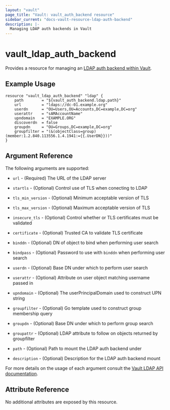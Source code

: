 ```yaml
---
layout: "vault"
page_title: "Vault: vault_auth_backend resource"
sidebar_current: "docs-vault-resource-ldap-auth-backend"
description: |-
  Managing LDAP auth backends in Vault
---
```


# vault\_ldap\_auth\_backend

Provides a resource for managing an [LDAP auth backend within Vault](https://www.vaultproject.io/docs/auth/ldap.html).

## Example Usage

```hcl
resource "vault_ldap_auth_backend" "ldap" {
    path        = "${vault_auth_backend.ldap.path}"
    url         = "ldaps://dc-01.example.org"
    userdn      = "OU=Users,OU=Accounts,DC=example,DC=org"
    userattr    = "sAMAccountName"
    upndomain   = "EXAMPLE.ORG"
    discoverdn  = false
    groupdn     = "OU=Groups,DC=example,DC=org"
    groupfilter = "(&(objectClass=group)(member:1.2.840.113556.1.4.1941:={{.UserDN}}))"
}
```

## Argument Reference

The following arguments are supported:

* `url` - (Required) The URL of the LDAP server

* `startls` - (Optional) Control use of TLS when conecting to LDAP

* `tls_min_version` - (Optional) Minimum acceptable version of TLS

* `tls_max_version` - (Optional) Maximum acceptable version of TLS

* `insecure_tls` - (Optional) Control whether or TLS certificates must be validated

* `certificate` - (Optional) Trusted CA to validate TLS certificate

* `binddn` - (Optional) DN of object to bind when performing user search

* `bindpass` - (Optional) Password to use with `binddn` when performing user search

* `userdn` - (Optional) Base DN under which to perform user search

* `userattr` - (Optional) Attribute on user object matching username passed in

* `upndomain` - (Optional) The userPrincipalDomain used to construct UPN string

* `groupfilter` - (Optional) Go template used to construct group membership query

* `groupdn` - (Optional) Base DN under which to perform group search

* `groupattr` - (Optional) LDAP attribute to follow on objects returned by groupfilter

* `path` - (Optional) Path to mount the LDAP auth backend under

* `description` - (Optional) Description for the LDAP auth backend mount

For more details on the usage of each argument consult the [Vault LDAP API documentation](https://www.vaultproject.io/api/auth/ldap/index.html).

## Attribute Reference

No additional attributes are exposed by this resource.
